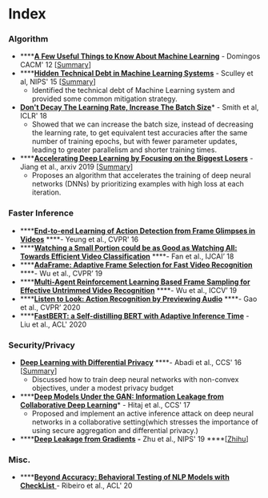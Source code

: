 # Index

### Algorithm

* \*\*\*\*[**A Few Useful Things to Know About Machine Learning**](https://homes.cs.washington.edu/~pedrod/papers/cacm12.pdf) - Domingos CACM' 12 \[[Summary](https://xzhu0027.gitbook.io/blog/ml-system/ml)\]
* \*\*\*\*[**Hidden Technical Debt in Machine Learning Systems**](https://papers.nips.cc/paper/5656-hidden-technical-debt-in-machine-learning-systems.pdf) - Sculley et al, NIPS' 15 \[[Summary](https://xzhu0027.gitbook.io/blog/ml-system/hidden-technical-debt-in-machine-learning-systems)\]
  * Identified the technical debt of Machine Learning system and provided some common mitigation strategy.
* [**Don't Decay The Learning Rate, Increase The Batch Size**](https://openreview.net/pdf?id=B1Yy1BxCZ)\* - Smith et al, ICLR' 18 
  * Showed that we can increase the batch size, instead of decreasing the learning rate, to get equivalent test accuracies after the same number of training epochs, but with fewer parameter updates, leading to greater parallelism and shorter training times.
* \*\*\*\*[**Accelerating Deep Learning by Focusing on the Biggest Losers**](https://arxiv.org/abs/1910.00762) - Jiang et al., arxiv 2019 \[[Summary](https://xzhu0027.gitbook.io/blog/ml-system/accelerating-deep-learning-by-focusing-on-the-biggest-losers)\]
  * Proposes an algorithm that accelerates the training of deep neural networks \(DNNs\) by prioritizing examples with high loss at each iteration. 

### Faster Inference

* \*\*\*\*[**End-to-end Learning of Action Detection from Frame Glimpses in Videos**](https://arxiv.org/pdf/1511.06984.pdf) ****- Yeung et al., CVPR' 16
* \*\*\*\*[**Watching a Small Portion could be as Good as Watching All: Towards Efficient Video Classification**](https://www.ijcai.org/Proceedings/2018/0098.pdf) ****- Fan et al., IJCAI’ 18
* \*\*\*\*[**AdaFrame: Adaptive Frame Selection for Fast Video Recognition**](https://arxiv.org/abs/1811.12432) ****- Wu et al., CVPR’ 19
* \*\*\*\*[**Multi-Agent Reinforcement Learning Based Frame Sampling for Effective Untrimmed Video Recognition**](https://arxiv.org/abs/1907.13369) ****- Wu et al., ICCV’ 19
* \*\*\*\*[**Listen to Look: Action Recognition by Previewing Audio**](https://arxiv.org/abs/1912.04487) ****- Gao et al., CVPR’ 2020
* \*\*\*\*[**FastBERT: a Self-distilling BERT with Adaptive Inference Time**](https://www.aclweb.org/anthology/2020.acl-main.537.pdf) - Liu et al., ACL' 2020

### Security/Privacy 

* [**Deep Learning with Differential Privacy**](https://arxiv.org/pdf/1607.00133.pdf) ****- Abadi et al., CCS' 16 \[[Summary](https://xzhu0027.gitbook.io/blog/machine-learning/dl-fl-with-differential-privacy)\]
  * Discussed how to train deep neural networks with non-convex objectives, under a modest privacy budget
* \*\*\*\*[**Deep Models Under the GAN: Information Leakage from Collaborative Deep Learning**](https://arxiv.org/abs/1702.07464)\* - Hitaj et al., CCS' 17
  * Proposed and implement an active inference attack on deep neural networks in a collaborative setting\(which stresses the importance of using secure aggregation and differential privacy.\)
* \*\*\*\*[**Deep Leakage from Gradients**](https://arxiv.org/abs/1906.08935) **-** Zhu et al., NIPS' 19 ****\[[Zhihu](https://www.zhihu.com/question/345365328/answer/930250128)\]

### Misc.

* \*\*\*\*[**Beyond Accuracy: Behavioral Testing of NLP Models with CheckList** ](https://homes.cs.washington.edu/~marcotcr/acl20_checklist.pdf)- Ribeiro et al., ACL' 20

